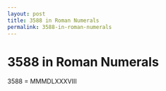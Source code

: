```yaml
---
layout: post
title: 3588 in Roman Numerals
permalink: 3588-in-roman-numerals
---
```


# 3588 in Roman Numerals

3588 = MMMDLXXXVIII
